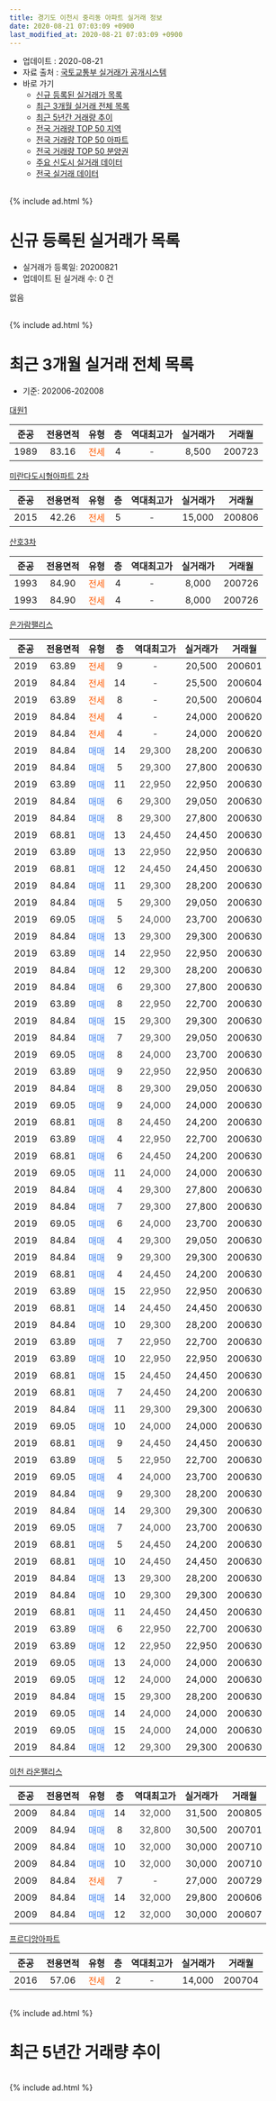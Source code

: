 ```yaml
---
title: 경기도 이천시 중리동 아파트 실거래 정보
date: 2020-08-21 07:03:09 +0900
last_modified_at: 2020-08-21 07:03:09 +0900
---
```


* 업데이트 : 2020-08-21
* 자료 출처 : [국토교통부 실거래가 공개시스템](http://rt.molit.go.kr)
* 바로 가기
    * [신규 등록된 실거래가 목록](#신규-등록된-실거래가-목록)
    * [최근 3개월 실거래 전체 목록](#최근-3개월-실거래-전체-목록)
    * [최근 5년간 거래량 추이](#최근-5년간-거래량-추이)
    * [전국 거래량 TOP 50 지역](https://inasie.github.io/apt-trade-info/최근-3개월-전국에서-가장-거래가-많이-발생한-지역)
    * [전국 거래량 TOP 50 아파트](https://inasie.github.io/apt-trade-info/최근-3개월-전국에서-가장-거래가-많이-발생한-아파트)
    * [전국 거래량 TOP 50 분양권](https://inasie.github.io/apt-trade-info/최근-3개월-전국에서-가장-거래가-많이-발생한-분양권)
    * [주요 신도시 실거래 데이터](https://inasie.github.io/apt-trade-info/주요-신도시)
    * [전국 실거래 데이터](https://inasie.github.io/apt-trade-info/전국)
<br>
{% include ad.html %}
<br>

# 신규 등록된 실거래가 목록
* 실거래가 등록일: 20200821
* 업데이트 된 실거래 수: 0 건

없음

<br>
{% include ad.html %}
<br>

# 최근 3개월 실거래 전체 목록
* 기준: 202006-202008


[대원1](https://search.naver.com/search.naver?query=%EA%B2%BD%EA%B8%B0%EB%8F%84+%EC%9D%B4%EC%B2%9C%EC%8B%9C+%EC%A4%91%EB%A6%AC%EB%8F%99+%EB%8C%80%EC%9B%901)

|준공|전용면적|유형|층|역대최고가|실거래가|거래월|
|:---:|:---:|:---:|:---:|:---:|:---:|:---:|
|1989|83.16|<span style="color:#ff5a00">전세</span>|4|<span style="color:#444444">-</span>|8,500|200723|

[미란다도시형아파트 2차](https://search.naver.com/search.naver?query=%EA%B2%BD%EA%B8%B0%EB%8F%84+%EC%9D%B4%EC%B2%9C%EC%8B%9C+%EC%A4%91%EB%A6%AC%EB%8F%99+%EB%AF%B8%EB%9E%80%EB%8B%A4%EB%8F%84%EC%8B%9C%ED%98%95%EC%95%84%ED%8C%8C%ED%8A%B8+2%EC%B0%A8)

|준공|전용면적|유형|층|역대최고가|실거래가|거래월|
|:---:|:---:|:---:|:---:|:---:|:---:|:---:|
|2015|42.26|<span style="color:#ff5a00">전세</span>|5|<span style="color:#444444">-</span>|15,000|200806|

[산호3차](https://search.naver.com/search.naver?query=%EA%B2%BD%EA%B8%B0%EB%8F%84+%EC%9D%B4%EC%B2%9C%EC%8B%9C+%EC%A4%91%EB%A6%AC%EB%8F%99+%EC%82%B0%ED%98%B83%EC%B0%A8)

|준공|전용면적|유형|층|역대최고가|실거래가|거래월|
|:---:|:---:|:---:|:---:|:---:|:---:|:---:|
|1993|84.90|<span style="color:#ff5a00">전세</span>|4|<span style="color:#444444">-</span>|8,000|200726|
|1993|84.90|<span style="color:#ff5a00">전세</span>|4|<span style="color:#444444">-</span>|8,000|200726|

[은가람팰리스](https://search.naver.com/search.naver?query=%EA%B2%BD%EA%B8%B0%EB%8F%84+%EC%9D%B4%EC%B2%9C%EC%8B%9C+%EC%A4%91%EB%A6%AC%EB%8F%99+%EC%9D%80%EA%B0%80%EB%9E%8C%ED%8C%B0%EB%A6%AC%EC%8A%A4)

|준공|전용면적|유형|층|역대최고가|실거래가|거래월|
|:---:|:---:|:---:|:---:|:---:|:---:|:---:|
|2019|63.89|<span style="color:#ff5a00">전세</span>|9|<span style="color:#444444">-</span>|20,500|200601|
|2019|84.84|<span style="color:#ff5a00">전세</span>|14|<span style="color:#444444">-</span>|25,500|200604|
|2019|63.89|<span style="color:#ff5a00">전세</span>|8|<span style="color:#444444">-</span>|20,500|200604|
|2019|84.84|<span style="color:#ff5a00">전세</span>|4|<span style="color:#444444">-</span>|24,000|200620|
|2019|84.84|<span style="color:#ff5a00">전세</span>|4|<span style="color:#444444">-</span>|24,000|200620|
|2019|84.84|<span style="color:#4285f3">매매</span>|14|<span style="color:#444444">29,300</span>|28,200|200630|
|2019|84.84|<span style="color:#4285f3">매매</span>|5|<span style="color:#444444">29,300</span>|27,800|200630|
|2019|63.89|<span style="color:#4285f3">매매</span>|11|<span style="color:#444444">22,950</span>|22,950|200630|
|2019|84.84|<span style="color:#4285f3">매매</span>|6|<span style="color:#444444">29,300</span>|29,050|200630|
|2019|84.84|<span style="color:#4285f3">매매</span>|8|<span style="color:#444444">29,300</span>|27,800|200630|
|2019|68.81|<span style="color:#4285f3">매매</span>|13|<span style="color:#444444">24,450</span>|24,450|200630|
|2019|63.89|<span style="color:#4285f3">매매</span>|13|<span style="color:#444444">22,950</span>|22,950|200630|
|2019|68.81|<span style="color:#4285f3">매매</span>|12|<span style="color:#444444">24,450</span>|24,450|200630|
|2019|84.84|<span style="color:#4285f3">매매</span>|11|<span style="color:#444444">29,300</span>|28,200|200630|
|2019|84.84|<span style="color:#4285f3">매매</span>|5|<span style="color:#444444">29,300</span>|29,050|200630|
|2019|69.05|<span style="color:#4285f3">매매</span>|5|<span style="color:#444444">24,000</span>|23,700|200630|
|2019|84.84|<span style="color:#4285f3">매매</span>|13|<span style="color:#444444">29,300</span>|29,300|200630|
|2019|63.89|<span style="color:#4285f3">매매</span>|14|<span style="color:#444444">22,950</span>|22,950|200630|
|2019|84.84|<span style="color:#4285f3">매매</span>|12|<span style="color:#444444">29,300</span>|28,200|200630|
|2019|84.84|<span style="color:#4285f3">매매</span>|6|<span style="color:#444444">29,300</span>|27,800|200630|
|2019|63.89|<span style="color:#4285f3">매매</span>|8|<span style="color:#444444">22,950</span>|22,700|200630|
|2019|84.84|<span style="color:#4285f3">매매</span>|15|<span style="color:#444444">29,300</span>|29,300|200630|
|2019|84.84|<span style="color:#4285f3">매매</span>|7|<span style="color:#444444">29,300</span>|29,050|200630|
|2019|69.05|<span style="color:#4285f3">매매</span>|8|<span style="color:#444444">24,000</span>|23,700|200630|
|2019|63.89|<span style="color:#4285f3">매매</span>|9|<span style="color:#444444">22,950</span>|22,950|200630|
|2019|84.84|<span style="color:#4285f3">매매</span>|8|<span style="color:#444444">29,300</span>|29,050|200630|
|2019|69.05|<span style="color:#4285f3">매매</span>|9|<span style="color:#444444">24,000</span>|24,000|200630|
|2019|68.81|<span style="color:#4285f3">매매</span>|8|<span style="color:#444444">24,450</span>|24,200|200630|
|2019|63.89|<span style="color:#4285f3">매매</span>|4|<span style="color:#444444">22,950</span>|22,700|200630|
|2019|68.81|<span style="color:#4285f3">매매</span>|6|<span style="color:#444444">24,450</span>|24,200|200630|
|2019|69.05|<span style="color:#4285f3">매매</span>|11|<span style="color:#444444">24,000</span>|24,000|200630|
|2019|84.84|<span style="color:#4285f3">매매</span>|4|<span style="color:#444444">29,300</span>|27,800|200630|
|2019|84.84|<span style="color:#4285f3">매매</span>|7|<span style="color:#444444">29,300</span>|27,800|200630|
|2019|69.05|<span style="color:#4285f3">매매</span>|6|<span style="color:#444444">24,000</span>|23,700|200630|
|2019|84.84|<span style="color:#4285f3">매매</span>|4|<span style="color:#444444">29,300</span>|29,050|200630|
|2019|84.84|<span style="color:#4285f3">매매</span>|9|<span style="color:#444444">29,300</span>|29,300|200630|
|2019|68.81|<span style="color:#4285f3">매매</span>|4|<span style="color:#444444">24,450</span>|24,200|200630|
|2019|63.89|<span style="color:#4285f3">매매</span>|15|<span style="color:#444444">22,950</span>|22,950|200630|
|2019|68.81|<span style="color:#4285f3">매매</span>|14|<span style="color:#444444">24,450</span>|24,450|200630|
|2019|84.84|<span style="color:#4285f3">매매</span>|10|<span style="color:#444444">29,300</span>|28,200|200630|
|2019|63.89|<span style="color:#4285f3">매매</span>|7|<span style="color:#444444">22,950</span>|22,700|200630|
|2019|63.89|<span style="color:#4285f3">매매</span>|10|<span style="color:#444444">22,950</span>|22,950|200630|
|2019|68.81|<span style="color:#4285f3">매매</span>|15|<span style="color:#444444">24,450</span>|24,450|200630|
|2019|68.81|<span style="color:#4285f3">매매</span>|7|<span style="color:#444444">24,450</span>|24,200|200630|
|2019|84.84|<span style="color:#4285f3">매매</span>|11|<span style="color:#444444">29,300</span>|29,300|200630|
|2019|69.05|<span style="color:#4285f3">매매</span>|10|<span style="color:#444444">24,000</span>|24,000|200630|
|2019|68.81|<span style="color:#4285f3">매매</span>|9|<span style="color:#444444">24,450</span>|24,450|200630|
|2019|63.89|<span style="color:#4285f3">매매</span>|5|<span style="color:#444444">22,950</span>|22,700|200630|
|2019|69.05|<span style="color:#4285f3">매매</span>|4|<span style="color:#444444">24,000</span>|23,700|200630|
|2019|84.84|<span style="color:#4285f3">매매</span>|9|<span style="color:#444444">29,300</span>|28,200|200630|
|2019|84.84|<span style="color:#4285f3">매매</span>|14|<span style="color:#444444">29,300</span>|29,300|200630|
|2019|69.05|<span style="color:#4285f3">매매</span>|7|<span style="color:#444444">24,000</span>|23,700|200630|
|2019|68.81|<span style="color:#4285f3">매매</span>|5|<span style="color:#444444">24,450</span>|24,200|200630|
|2019|68.81|<span style="color:#4285f3">매매</span>|10|<span style="color:#444444">24,450</span>|24,450|200630|
|2019|84.84|<span style="color:#4285f3">매매</span>|13|<span style="color:#444444">29,300</span>|28,200|200630|
|2019|84.84|<span style="color:#4285f3">매매</span>|10|<span style="color:#444444">29,300</span>|29,300|200630|
|2019|68.81|<span style="color:#4285f3">매매</span>|11|<span style="color:#444444">24,450</span>|24,450|200630|
|2019|63.89|<span style="color:#4285f3">매매</span>|6|<span style="color:#444444">22,950</span>|22,700|200630|
|2019|63.89|<span style="color:#4285f3">매매</span>|12|<span style="color:#444444">22,950</span>|22,950|200630|
|2019|69.05|<span style="color:#4285f3">매매</span>|13|<span style="color:#444444">24,000</span>|24,000|200630|
|2019|69.05|<span style="color:#4285f3">매매</span>|12|<span style="color:#444444">24,000</span>|24,000|200630|
|2019|84.84|<span style="color:#4285f3">매매</span>|15|<span style="color:#444444">29,300</span>|28,200|200630|
|2019|69.05|<span style="color:#4285f3">매매</span>|14|<span style="color:#444444">24,000</span>|24,000|200630|
|2019|69.05|<span style="color:#4285f3">매매</span>|15|<span style="color:#444444">24,000</span>|24,000|200630|
|2019|84.84|<span style="color:#4285f3">매매</span>|12|<span style="color:#444444">29,300</span>|29,300|200630|


<script async src="//pagead2.googlesyndication.com/pagead/js/adsbygoogle.js"></script>
<!-- 기본 -->
<ins class="adsbygoogle"
     style="display:block"
     data-ad-client="ca-pub-2446590836940007"
     data-ad-slot="1659523306"
     data-ad-format="auto"
     data-full-width-responsive="true"></ins>
<script>
(adsbygoogle = window.adsbygoogle || []).push({});
</script>


[이천 라온팰리스](https://search.naver.com/search.naver?query=%EA%B2%BD%EA%B8%B0%EB%8F%84+%EC%9D%B4%EC%B2%9C%EC%8B%9C+%EC%A4%91%EB%A6%AC%EB%8F%99+%EC%9D%B4%EC%B2%9C+%EB%9D%BC%EC%98%A8%ED%8C%B0%EB%A6%AC%EC%8A%A4)

|준공|전용면적|유형|층|역대최고가|실거래가|거래월|
|:---:|:---:|:---:|:---:|:---:|:---:|:---:|
|2009|84.84|<span style="color:#4285f3">매매</span>|14|<span style="color:#444444">32,000</span>|31,500|200805|
|2009|84.94|<span style="color:#4285f3">매매</span>|8|<span style="color:#444444">32,800</span>|30,500|200701|
|2009|84.84|<span style="color:#4285f3">매매</span>|10|<span style="color:#444444">32,000</span>|30,000|200710|
|2009|84.84|<span style="color:#4285f3">매매</span>|10|<span style="color:#444444">32,000</span>|30,000|200710|
|2009|84.84|<span style="color:#ff5a00">전세</span>|7|<span style="color:#444444">-</span>|27,000|200729|
|2009|84.84|<span style="color:#4285f3">매매</span>|14|<span style="color:#444444">32,000</span>|29,800|200606|
|2009|84.84|<span style="color:#4285f3">매매</span>|12|<span style="color:#444444">32,000</span>|30,000|200607|

[프르디앙아파트](https://search.naver.com/search.naver?query=%EA%B2%BD%EA%B8%B0%EB%8F%84+%EC%9D%B4%EC%B2%9C%EC%8B%9C+%EC%A4%91%EB%A6%AC%EB%8F%99+%ED%94%84%EB%A5%B4%EB%94%94%EC%95%99%EC%95%84%ED%8C%8C%ED%8A%B8)

|준공|전용면적|유형|층|역대최고가|실거래가|거래월|
|:---:|:---:|:---:|:---:|:---:|:---:|:---:|
|2016|57.06|<span style="color:#ff5a00">전세</span>|2|<span style="color:#444444">-</span>|14,000|200704|


<br>
{% include ad.html %}
<br>

# 최근 5년간 거래량 추이


<div style="width:100%;">
    <canvas id="deal_progress" height="200"></canvas>
</div>

<script>
new Chart(document.getElementById("deal_progress"), {
    type: 'line',
    data: {
        labels: ['201508','201509','201510','201511','201512','201601','201602','201603','201604','201605','201606','201607','201608','201609','201610','201611','201612','201701','201702','201703','201704','201705','201706','201707','201708','201709','201710','201711','201712','201801','201802','201803','201804','201805','201806','201807','201808','201809','201810','201811','201812','201901','201902','201903','201904','201905','201906','201907','201908','201909','201910','201911','201912','202001','202002','202003','202004','202005','202006','202007','202008'],
        datasets: [{
            label: '매매',
            pointRadius: 1,
            data: [3, 2, 2, 2, 2, 3, 4, 0, 1, 5, 2, 2, 1, 1, 7, 4, 3, 2, 6, 2, 1, 2, 0, 2, 3, 2, 3, 3, 2, 0, 1, 1, 2, 2, 0, 1, 2, 2, 2, 2, 2, 0, 2, 0, 3, 0, 0, 0, 3, 2, 2, 2, 1, 2, 4, 1, 2, 9, 62, 3, 1],
            borderColor: "rgba(255, 201, 14, 1)",
            backgroundColor: "rgba(255, 201, 14, 0.5)",
            fill: false,
            lineTension: 0
        },{
            label: '전월세',
            pointRadius: 1,
            data: [0, 0, 2, 2, 3, 3, 3, 3, 3, 2, 2, 0, 2, 4, 3, 3, 2, 3, 5, 6, 3, 1, 2, 1, 6, 5, 3, 3, 3, 2, 4, 4, 5, 3, 0, 1, 2, 1, 2, 1, 4, 4, 3, 2, 3, 4, 3, 1, 2, 2, 3, 1, 1, 5, 4, 2, 7, 3, 5, 5, 1],
            borderColor: "rgba(0, 141, 185, 1)",
            backgroundColor: "rgba(0, 141, 185, 0.5)",
            fill: false,
            lineTension: 0
        }
        ]
    },
    options: {
        responsive: true,
        title: {
            display: false
        },
        tooltips: {
            mode: 'index',
            intersect: false
        },
        hover: {
            mode: 'nearest',
            intersect: true
        },
        scales: {
            xAxes: [{
                display: true,
                scaleLabel: {
                    display: true,
                    labelString: '년/월'
                }
            }],
            yAxes: [{
                display: true,
                ticks: {
                    suggestedMin: 0,
                },
                scaleLabel: {
                    display: true,
                    labelString: '실거래 수'
                }
            }]
        }
    }
});

</script>


<br>
{% include ad.html %}
<br>

